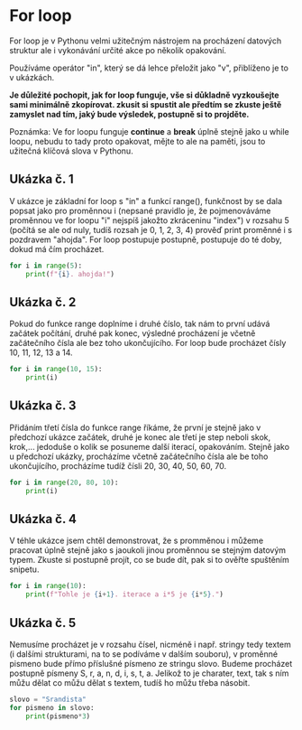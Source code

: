 # For loop
For loop je v Pythonu velmi užitečným nástrojem na procházení datových struktur ale i vykonávání určité akce po několik opakování.

Používáme operátor "in", který se dá lehce přeložit jako "v", přiblíženo je to v ukázkách.

**Je důležité pochopit, jak for loop funguje, vše si důkladně vyzkoušejte sami minimálně zkopírovat. zkusit si spustit ale předtím se zkuste ještě zamyslet nad tím, jaký bude výsledek, postupně si to projděte.**

Poznámka: Ve for loopu funguje **continue** a **break** úplně stejně jako u while loopu, nebudu to tady proto opakovat, mějte to ale na paměti, jsou to užitečná klíčová slova v Pythonu.

## Ukázka č. 1
V ukázce je základní for loop s "in" a funkcí range(), funkčnost by se dala popsat jako pro proměnnou i (nepsané pravidlo je, že pojmenováváme proměnnou ve for loopu "i" nejspíš jakožto zkráceninu "index") v rozsahu 5 (počítá se ale od nuly, tudíš rozsah je 0, 1, 2, 3, 4) prověď print proměnné i s pozdravem "ahojda". For loop postupuje postupně, postupuje do té doby, dokud má čím procházet. 

```python
for i in range(5):
    print(f"{i}. ahojda!")    
```

## Ukázka č. 2
Pokud do funkce range doplníme i druhé číslo, tak nám to první udává začátek počítání, druhé pak konec, výsledné procházení je včetně začátečního čísla ale bez toho ukončujícího. For loop bude procházet čísly 10, 11, 12, 13 a 14. 

```python
for i in range(10, 15):
    print(i)    
```

## Ukázka č. 3
Přidáním třetí čísla do funkce range říkáme, že první je stejně jako v předchozí ukázce začátek, druhé je konec ale třetí je step neboli skok, krok,... jedoduše o kolik se posuneme další iterací, opakováním. Stejně jako u předchozí ukázky, procházíme včetně začátečního čísla ale be toho ukončujícího, procházíme tudíž čísli 20, 30, 40, 50, 60, 70.

```python
for i in range(20, 80, 10):
    print(i)    
```

## Ukázka č. 4
V téhle ukázce jsem chtěl demonstrovat, že s promměnou i můžeme pracovat úplně stejně jako s jaoukoli jinou proměnnou se stejným datovým typem. Zkuste si postupně projít, co se bude dít, pak si to ověřte spuštěním snipetu.

```python
for i in range(10):
    print(f"Tohle je {i+1}. iterace a i*5 je {i*5}.")    
```

## Ukázka č. 5
Nemusíme procházet je v rozsahu čísel, nicméně i např. stringy tedy textem (i dalšími strukturami, na to se podíváme v dalším souboru), v proměnné pismeno bude přímo příslušné písmeno ze stringu slovo. Budeme procházet postupně písmeny S, r, a, n, d, i, s, t, a. Jelikož to je charater, text, tak s ním můžu dělat co můžu dělat s textem, tudíš ho můžu třeba násobit.

```python
slovo = "Srandista"
for pismeno in slovo:
    print(pismeno*3)    
```